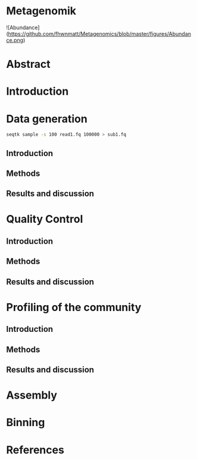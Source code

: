 # Metagenomik

![Abundance] 
(https://github.com/fhwnmatt/Metagenomics/blob/master/figures/Abundance.png)

# Abstract

# Introduction

# Data generation

```sh
seqtk sample -s 100 read1.fq 100000 > sub1.fq
```

## Introduction

## Methods

## Results and discussion

# Quality Control

## Introduction

## Methods

## Results and discussion

# Profiling of the community

## Introduction

## Methods

## Results and discussion

# Assembly

# Binning

# References

